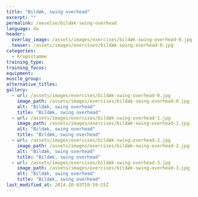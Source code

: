 ```yaml
---
title: "Bildæk, swing overhead"
excerpt: ""
permalink: /oevelse/bildæk-swing-overhead
language: da
header:
  overlay_image: /assets/images/exercises/bildæk-swing-overhead-0.jpg
  teaser: /assets/images/exercises/bildæk-swing-overhead-0.jpg
categories:
  - Kropsstamme
training_type: 
training_focus: 
equipment:
muscle_group:
alternative_titles:
gallery:
  - url: /assets/images/exercises/bildæk-swing-overhead-0.jpg
    image_path: /assets/images/exercises/bildæk-swing-overhead-0.jpg
    alt: "Bildæk, swing overhead"
    title: "Bildæk, swing overhead"
  - url: /assets/images/exercises/bildæk-swing-overhead-1.jpg
    image_path: /assets/images/exercises/bildæk-swing-overhead-1.jpg
    alt: "Bildæk, swing overhead"
    title: "Bildæk, swing overhead"
  - url: /assets/images/exercises/bildæk-swing-overhead-2.jpg
    image_path: /assets/images/exercises/bildæk-swing-overhead-2.jpg
    alt: "Bildæk, swing overhead"
    title: "Bildæk, swing overhead"
  - url: /assets/images/exercises/bildæk-swing-overhead-3.jpg
    image_path: /assets/images/exercises/bildæk-swing-overhead-3.jpg
    alt: "Bildæk, swing overhead"
    title: "Bildæk, swing overhead"
last_modified_at: 2014-10-03T10:59:15Z
---
```



